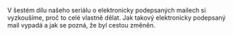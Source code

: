 <!-- dcterms:identifier = aspnetcz#385 -->
<!-- dcterms:title = Návod: Elektronicky podepsané maily v praxi -->
<!-- dcterms:abstract = V šestém dílu našeho seriálu o elektronicky podepsaných mailech si vyzkoušíme, proč to celé vlastně dělat. Jak takový elektronicky podepsaný mail vypadá a jak se pozná, že byl cestou změněn. -->
<!-- np9:categoryId = 2 -->
<!-- x4w:category = Bezpečnost -->
<!-- np9:authorId = 1 -->
<!-- np9:authorEmail = michal.valasek@altairis.cz -->
<!-- dcterms:creator = Michal Altair Valášek -->
<!-- dcterms:created = 2012-04-12T01:05:05.033+02:00 -->
<!-- dcterms:dateAccepted = 2012-04-12T00:00:00+02:00 -->
<!-- x4w:alternateUrl = http://www.secpublica.cz/articles/11-navod-elektronicky-podepsane-maily-v-praxi -->
<!-- x4w:pictureWidth = 150 -->
<!-- x4w:pictureHeight = 150 -->
<!-- x4w:pictureUrl = /perex-pictures/20120412-navod-elektronicky-podepsane-maily-v-praxi.png -->

V šestém dílu našeho seriálu o elektronicky podepsaných mailech si vyzkoušíme, proč to celé vlastně dělat. Jak takový elektronicky podepsaný mail vypadá a jak se pozná, že byl cestou změněn.